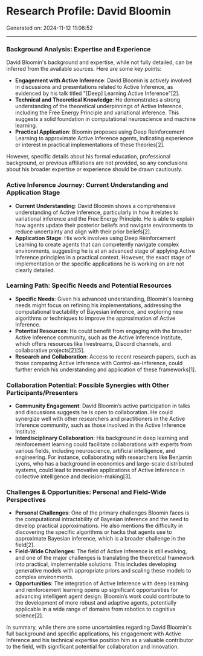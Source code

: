 # Research Profile: David Bloomin

Generated on: 2024-11-12 11:06:52

---

### Background Analysis: Expertise and Experience

David Bloomin's background and expertise, while not fully detailed, can be inferred from the available sources. Here are some key points:

- **Engagement with Active Inference**: David Bloomin is actively involved in discussions and presentations related to Active Inference, as evidenced by his talk titled "[Deep] Learning Active Inference"[2].
- **Technical and Theoretical Knowledge**: He demonstrates a strong understanding of the theoretical underpinnings of Active Inference, including the Free Energy Principle and variational inference. This suggests a solid foundation in computational neuroscience and machine learning.
- **Practical Application**: Bloomin proposes using Deep Reinforcement Learning to approximate Active Inference agents, indicating experience or interest in practical implementations of these theories[2].

However, specific details about his formal education, professional background, or previous affiliations are not provided, so any conclusions about his broader expertise or experience should be drawn cautiously.

### Active Inference Journey: Current Understanding and Application Stage

- **Current Understanding**: David Bloomin shows a comprehensive understanding of Active Inference, particularly in how it relates to variational inference and the Free Energy Principle. He is able to explain how agents update their posterior beliefs and navigate environments to reduce uncertainty and align with their prior beliefs[2].
- **Application Stage**: His work involves using Deep Reinforcement Learning to create agents that can competently navigate complex environments, suggesting he is at an advanced stage of applying Active Inference principles in a practical context. However, the exact stage of implementation or the specific applications he is working on are not clearly detailed.

### Learning Path: Specific Needs and Potential Resources

- **Specific Needs**: Given his advanced understanding, Bloomin's learning needs might focus on refining his implementations, addressing the computational tractability of Bayesian inference, and exploring new algorithms or techniques to improve the approximation of Active Inference.
- **Potential Resources**: He could benefit from engaging with the broader Active Inference community, such as the Active Inference Institute, which offers resources like livestreams, Discord channels, and collaborative projects[2][5].
- **Research and Collaboration**: Access to recent research papers, such as those comparing Active Inference with Control-as-Inference, could further enrich his understanding and application of these frameworks[1].

### Collaboration Potential: Possible Synergies with Other Participants/Presenters

- **Community Engagement**: David Bloomin’s active participation in talks and discussions suggests he is open to collaboration. He could synergize well with other researchers and practitioners in the Active Inference community, such as those involved in the Active Inference Institute.
- **Interdisciplinary Collaboration**: His background in deep learning and reinforcement learning could facilitate collaborations with experts from various fields, including neuroscience, artificial intelligence, and engineering. For instance, collaborating with researchers like Benjamin Lyons, who has a background in economics and large-scale distributed systems, could lead to innovative applications of Active Inference in collective intelligence and decision-making[3].

### Challenges & Opportunities: Personal and Field-Wide Perspectives

- **Personal Challenges**: One of the primary challenges Bloomin faces is the computational intractability of Bayesian inference and the need to develop practical approximations. He also mentions the difficulty in discovering the specific algorithms or hacks that agents use to approximate Bayesian inference, which is a broader challenge in the field[2].
- **Field-Wide Challenges**: The field of Active Inference is still evolving, and one of the major challenges is translating the theoretical framework into practical, implementable solutions. This includes developing generative models with appropriate priors and scaling these models to complex environments.
- **Opportunities**: The integration of Active Inference with deep learning and reinforcement learning opens up significant opportunities for advancing intelligent agent design. Bloomin’s work could contribute to the development of more robust and adaptive agents, potentially applicable in a wide range of domains from robotics to cognitive science[2].

In summary, while there are some uncertainties regarding David Bloomin's full background and specific applications, his engagement with Active Inference and his technical expertise position him as a valuable contributor to the field, with significant potential for collaboration and innovation.